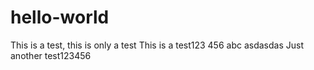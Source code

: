 # hello-world
This is a test, this is only a test
This is a test123 456 abc asdasdas
Just another test123456
